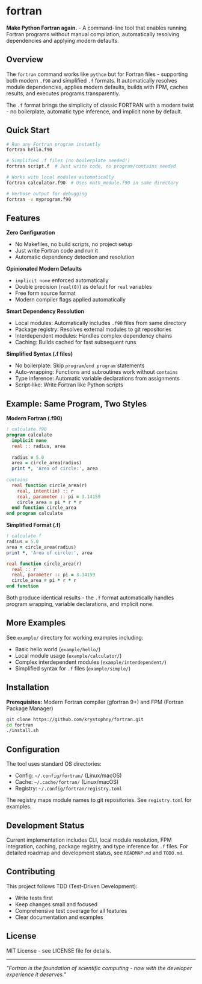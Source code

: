 # fortran

**Make Python Fortran again.** - A command-line tool that enables running Fortran programs without manual compilation, automatically resolving dependencies and applying modern defaults.

## Overview

The `fortran` command works like `python` but for Fortran files - supporting both modern `.f90` and simplified `.f` formats. It automatically resolves module dependencies, applies modern defaults, builds with FPM, caches results, and executes programs transparently.

The `.f` format brings the simplicity of classic FORTRAN with a modern twist - no boilerplate, automatic type inference, and implicit none by default.

## Quick Start

```bash
# Run any Fortran program instantly
fortran hello.f90

# Simplified .f files (no boilerplate needed!)
fortran script.f  # Just write code, no program/contains needed

# Works with local modules automatically
fortran calculator.f90  # Uses math_module.f90 in same directory

# Verbose output for debugging
fortran -v myprogram.f90
```

## Features

**Zero Configuration**
- No Makefiles, no build scripts, no project setup
- Just write Fortran code and run it
- Automatic dependency detection and resolution

**Opinionated Modern Defaults**
- `implicit none` enforced automatically
- Double precision (`real(8)`) as default for `real` variables
- Free form source format
- Modern compiler flags applied automatically

**Smart Dependency Resolution**
- Local modules: Automatically includes `.f90` files from same directory
- Package registry: Resolves external modules to git repositories
- Interdependent modules: Handles complex dependency chains
- Caching: Builds cached for fast subsequent runs

**Simplified Syntax (.f files)**
- No boilerplate: Skip `program`/`end program` statements
- Auto-wrapping: Functions and subroutines work without `contains`
- Type inference: Automatic variable declarations from assignments
- Script-like: Write Fortran like Python scripts

## Example: Same Program, Two Styles

**Modern Fortran (.f90)**
```fortran
! calculate.f90
program calculate
  implicit none
  real :: radius, area
  
  radius = 5.0
  area = circle_area(radius)
  print *, 'Area of circle:', area
  
contains
  real function circle_area(r)
    real, intent(in) :: r
    real, parameter :: pi = 3.14159
    circle_area = pi * r * r
  end function circle_area
end program calculate
```

**Simplified Format (.f)**
```fortran
! calculate.f
radius = 5.0
area = circle_area(radius)
print *, 'Area of circle:', area

real function circle_area(r)
  real :: r
  real, parameter :: pi = 3.14159
  circle_area = pi * r * r
end function
```

Both produce identical results - the `.f` format automatically handles program wrapping, variable declarations, and implicit none.

## More Examples

See `example/` directory for working examples including:
- Basic hello world (`example/hello/`)
- Local module usage (`example/calculator/`)
- Complex interdependent modules (`example/interdependent/`)
- Simplified syntax for `.f` files (`example/simple/`)

## Installation

**Prerequisites:** Modern Fortran compiler (gfortran 9+) and FPM (Fortran Package Manager)

```bash
git clone https://github.com/krystophny/fortran.git
cd fortran
./install.sh
```

## Configuration

The tool uses standard OS directories:
- Config: `~/.config/fortran/` (Linux/macOS)
- Cache: `~/.cache/fortran/` (Linux/macOS)
- Registry: `~/.config/fortran/registry.toml`

The registry maps module names to git repositories. See `registry.toml` for examples.

## Development Status

Current implementation includes CLI, local module resolution, FPM integration, caching, package registry, and type inference for `.f` files. For detailed roadmap and development status, see `ROADMAP.md` and `TODO.md`.

## Contributing

This project follows TDD (Test-Driven Development):
- Write tests first
- Keep changes small and focused
- Comprehensive test coverage for all features
- Clear documentation and examples

## License

MIT License - see LICENSE file for details.

---

*"Fortran is the foundation of scientific computing - now with the developer experience it deserves."*
